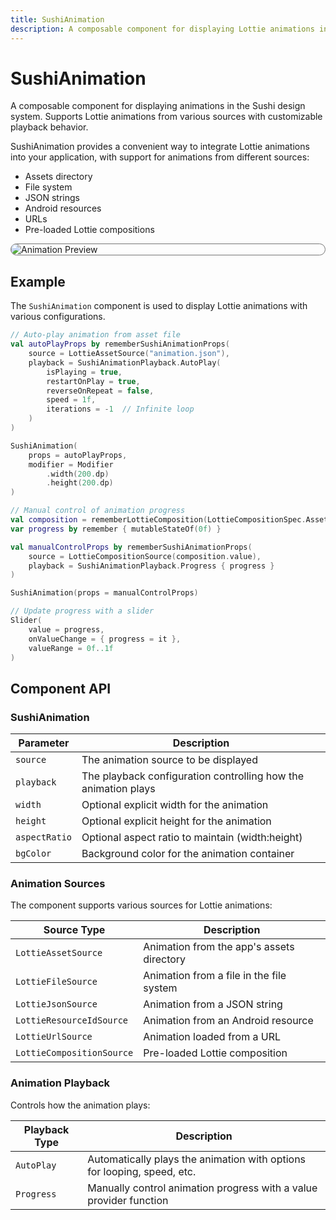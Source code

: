 ```yaml
---
title: SushiAnimation
description: A composable component for displaying Lottie animations in the Sushi design system.
---
```


# SushiAnimation

A composable component for displaying animations in the Sushi design system.
Supports Lottie animations from various sources with customizable playback behavior.

SushiAnimation provides a convenient way to integrate Lottie animations into your application,
with support for animations from different sources:

- Assets directory
- File system
- JSON strings
- Android resources
- URLs
- Pre-loaded Lottie compositions

<div style="max-width: 800px; max-height: 340px; border-radius: 20px; overflow: hidden; border: 1px solid #777;">
    <img class="component-preview" src="../preview_animation.png" alt="Animation Preview">
</div>

## Example

The `SushiAnimation` component is used to display Lottie animations with various configurations.

```kotlin
// Auto-play animation from asset file
val autoPlayProps by rememberSushiAnimationProps(
    source = LottieAssetSource("animation.json"),
    playback = SushiAnimationPlayback.AutoPlay(
        isPlaying = true,
        restartOnPlay = true,
        reverseOnRepeat = false,
        speed = 1f,
        iterations = -1  // Infinite loop
    )
)

SushiAnimation(
    props = autoPlayProps,
    modifier = Modifier
        .width(200.dp)
        .height(200.dp)
)

// Manual control of animation progress
val composition = rememberLottieComposition(LottieCompositionSpec.Asset("animation.json"))
var progress by remember { mutableStateOf(0f) }

val manualControlProps by rememberSushiAnimationProps(
    source = LottieCompositionSource(composition.value),
    playback = SushiAnimationPlayback.Progress { progress }
)

SushiAnimation(props = manualControlProps)

// Update progress with a slider
Slider(
    value = progress,
    onValueChange = { progress = it },
    valueRange = 0f..1f
)
```

## Component API

### SushiAnimation

| Parameter                               | Description                      |
|-----------------------------------------|----------------------------------|
| <div class='parameter'>`source`</div>| The animation source to be displayed |
| <div class='parameter'>`playback`</div>| The playback configuration controlling how the animation plays |
| <div class='parameter'>`width`</div>| Optional explicit width for the animation |
| <div class='parameter'>`height`</div>| Optional explicit height for the animation |
| <div class='parameter'>`aspectRatio`</div>| Optional aspect ratio to maintain (width:height) |
| <div class='parameter'>`bgColor`</div>| Background color for the animation container |

### Animation Sources

The component supports various sources for Lottie animations:

| Source Type                     | Description                      |
|----------------------------------|----------------------------------|
| <div class='parameter'>`LottieAssetSource`</div>| Animation from the app's assets directory |
| <div class='parameter'>`LottieFileSource`</div>| Animation from a file in the file system |
| <div class='parameter'>`LottieJsonSource`</div>| Animation from a JSON string |
| <div class='parameter'>`LottieResourceIdSource`</div>| Animation from an Android resource |
| <div class='parameter'>`LottieUrlSource`</div>| Animation loaded from a URL |
| <div class='parameter'>`LottieCompositionSource`</div>| Pre-loaded Lottie composition |

### Animation Playback

Controls how the animation plays:

| Playback Type                   | Description                      |
|----------------------------------|----------------------------------|
| <div class='parameter'>`AutoPlay`</div>| Automatically plays the animation with options for looping, speed, etc. |
| <div class='parameter'>`Progress`</div>| Manually control animation progress with a value provider function |